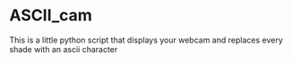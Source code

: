 # ASCII_cam

This is a little python script that displays your webcam and replaces every shade with an ascii character
